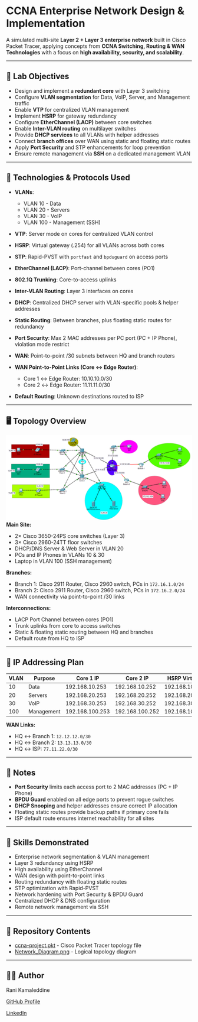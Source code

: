 # CCNA Enterprise Network Design & Implementation

A simulated multi-site **Layer 2 + Layer 3 enterprise network** built in Cisco Packet Tracer, applying concepts from **CCNA Switching, Routing & WAN Technologies** with a focus on **high availability, security, and scalability**.

---

## 🧠 Lab Objectives

- Design and implement a **redundant core** with Layer 3 switching
- Configure **VLAN segmentation** for Data, VoIP, Server, and Management traffic
- Enable **VTP** for centralized VLAN management
- Implement **HSRP** for gateway redundancy
- Configure **EtherChannel (LACP)** between core switches
- Enable **Inter-VLAN routing** on multilayer switches
- Provide **DHCP services** to all VLANs with helper addresses
- Connect **branch offices** over WAN using static and floating static routes
- Apply **Port Security** and STP enhancements for loop prevention
- Ensure remote management via **SSH** on a dedicated management VLAN

---

## 🧰 Technologies & Protocols Used

- **VLANs**:  
  - VLAN 10 - Data  
  - VLAN 20 - Servers  
  - VLAN 30 - VoIP  
  - VLAN 100 - Management (SSH)  
- **VTP**: Server mode on cores for centralized VLAN control
- **HSRP**: Virtual gateway (.254) for all VLANs across both cores
- **STP**: Rapid-PVST with `portfast` and `bpduguard` on access ports
- **EtherChannel (LACP)**: Port-channel between cores (PO1)
- **802.1Q Trunking**: Core-to-access uplinks
- **Inter-VLAN Routing**: Layer 3 interfaces on cores
- **DHCP**: Centralized DHCP server with VLAN-specific pools & helper addresses
- **Static Routing**: Between branches, plus floating static routes for redundancy
- **Port Security**: Max 2 MAC addresses per PC port (PC + IP Phone), violation mode restrict
- **WAN**: Point-to-point /30 subnets between HQ and branch routers
- **WAN Point-to-Point Links (Core ↔ Edge Router)**:  
  - Core 1 ↔ Edge Router: 10.10.10.0/30  
  - Core 2 ↔ Edge Router: 11.11.11.0/30

- **Default Routing**: Unknown destinations routed to ISP

---

## 🖥️ Topology Overview
![Logical Topology](Network_Diagram.png)
**Main Site:**
- 2× Cisco 3650-24PS core switches (Layer 3)  
- 3× Cisco 2960-24TT floor switches  
- DHCP/DNS Server & Web Server in VLAN 20  
- PCs and IP Phones in VLANs 10 & 30  
- Laptop in VLAN 100 (SSH management)  

**Branches:**
- Branch 1: Cisco 2911 Router, Cisco 2960 switch, PCs in `172.16.1.0/24`
- Branch 2: Cisco 2911 Router, Cisco 2960 switch, PCs in `172.16.2.0/24`
- WAN connectivity via point-to-point /30 links  

**Interconnections:**
- LACP Port Channel between cores (PO1)
- Trunk uplinks from core to access switches
- Static & floating static routing between HQ and branches
- Default route from HQ to ISP

---

## 📜 IP Addressing Plan

| VLAN  | Purpose         | Core 1 IP       | Core 2 IP       | HSRP Virtual IP |
|-------|----------------|-----------------|-----------------|-----------------|
| 10    | Data           | 192.168.10.253  | 192.168.10.252  | 192.168.10.254  |
| 20    | Servers        | 192.168.20.253  | 192.168.20.252  | 192.168.20.254  |
| 30    | VoIP           | 192.168.30.253  | 192.168.30.252  | 192.168.30.254  |
| 100   | Management     | 192.168.100.253 | 192.168.100.252 | 192.168.100.254 |

**WAN Links:**  
- HQ ↔ Branch 1: `12.12.12.0/30`  
- HQ ↔ Branch 2: `13.13.13.0/30`  
- HQ ↔ ISP: `77.11.22.0/30`

---

## 📌 Notes

- **Port Security** limits each access port to 2 MAC addresses (PC + IP Phone)  
- **BPDU Guard** enabled on all edge ports to prevent rogue switches  
- **DHCP Snooping** and helper addresses ensure correct IP allocation  
- Floating static routes provide backup paths if primary core fails  
- ISP default route ensures internet reachability for all sites

---

## 🚀 Skills Demonstrated

- Enterprise network segmentation & VLAN management
- Layer 3 redundancy using HSRP
- High availability using EtherChannel
- WAN design with point-to-point links
- Routing redundancy with floating static routes
- STP optimization with Rapid-PVST
- Network hardening with Port Security & BPDU Guard
- Centralized DHCP & DNS configuration
- Remote network management via SSH

---

## 📂 Repository Contents

- [ccna-project.pkt](ccna-project.pkt) - Cisco Packet Tracer topology file
- [Network_Diagram.png](Network_Diagram.png) - Logical topology diagram

---

## 🧑‍💻 Author

Rani Kamaleddine

[GitHub Profile](https://github.com/0xpynge)

[LinkedIn](https://www.linkedin.com/in/rani-kamaleddine)

